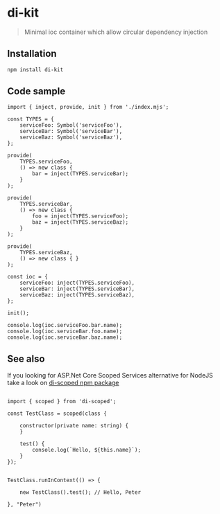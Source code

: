 # di-kit

> Minimal ioc container which allow circular dependency injection

## Installation

```bash
npm install di-kit
```

## Code sample

```tsx
import { inject, provide, init } from './index.mjs';

const TYPES = {
    serviceFoo: Symbol('serviceFoo'),
    serviceBar: Symbol('serviceBar'),
    serviceBaz: Symbol('serviceBaz'),
};

provide(
    TYPES.serviceFoo, 
    () => new class {
        bar = inject(TYPES.serviceBar);
    }
);

provide(
    TYPES.serviceBar,
    () => new class {
        foo = inject(TYPES.serviceFoo);
        baz = inject(TYPES.serviceBaz);
    }
);

provide(
    TYPES.serviceBaz,
    () => new class { }
);

const ioc = {
    serviceFoo: inject(TYPES.serviceFoo),
    serviceBar: inject(TYPES.serviceBar),
    serviceBaz: inject(TYPES.serviceBaz),
};

init();

console.log(ioc.serviceFoo.bar.name);
console.log(ioc.serviceBar.foo.name);
console.log(ioc.serviceBar.baz.name);

```

## See also

If you looking for ASP.Net Core Scoped Services alternative for NodeJS take a look on [di-scoped npm package](https://www.npmjs.com/package/di-scoped)

```tsx

import { scoped } from 'di-scoped';

const TestClass = scoped(class {

    constructor(private name: string) {
    }

    test() {
        console.log(`Hello, ${this.name}`);
    }
});


TestClass.runInContext(() => {

    new TestClass().test(); // Hello, Peter

}, "Peter")
```
